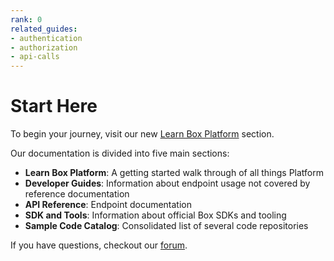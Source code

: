 ```yaml
---
rank: 0
related_guides:
- authentication
- authorization
- api-calls 
---
```


# Start Here

To begin your journey, visit our new [Learn Box Platform][learn] section.

Our documentation is divided into five main sections: 

- **Learn Box Platform**: A getting started walk through of all things Platform
- **Developer Guides**: Information about endpoint usage not covered by
    reference documentation
- **API Reference**: Endpoint documentation
- **SDK and Tools**: Information about official Box SDKs and tooling
- **Sample Code Catalog**: Consolidated list of several code repositories

If you have questions, checkout our [forum][forum-link].

[learn]:page://platform
<!-- i18n-enable localize-links -->
[forum-link]: https://forum.box.com
<!-- i18n-disable localize-links -->